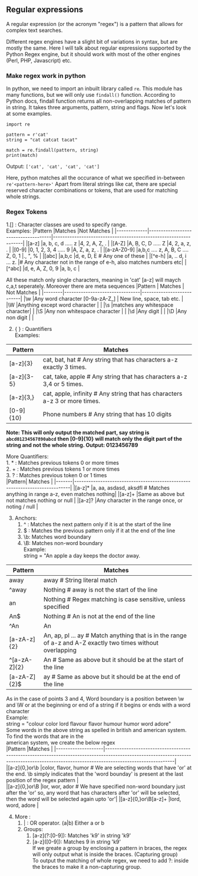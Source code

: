## Regular expressions
A regular expression (or the acronym "regex") is a pattern that allows for complex text searches.

Different regex engines have a slight bit of variations in syntax, but are mostly the same.
Here I will talk about regular expressions supported by the Python Regex engine, but it should 
work with most of the other engines (Perl, PHP, Javascript) etc.

### Make regex work in python
In python, we need to import an inbuilt library called `re`. This module has many functions, but we will
only use `findall()` function.
According to Python docs, findall function returns all non-overlapping matches of pattern in string.
It takes three arguments, pattern, string and flags. Now let's look at some examples.

```python3
import re

pattern = r'cat'
string = "cat catcat tacat"

match = re.findall(pattern, string)
print(match)
```
Output: `['cat', 'cat', 'cat', 'cat']`

Here, python matches all the occurance of what we specified in-between `re'<pattern-here>'`
Apart from literal strings like cat, there are special reserved character combinations or tokens, that 
are used for matching whole strings.

### Regex Tokens
1.\[\] : Character classes are used to specify range.  
Examples:
|Pattern 	  |Matches							    |Not Matches						                              |
|-------------|-------------------------------------|-----------------------------------------------------------------|
|\[a-z] 	  |a, b, c, d ..... z					|4, 2, A, Z, .						                              |
|\[A-Z]		  |A, B, C, D ..... Z					|4, 2, a, z, .						                              |
|\[0-9] 	  |0, 1, 2, 3, 4 ..... 9				|A, Z, a, z, .						                              |
|\[a-zA-Z0-9] |a,b,c .... z, A, B, C .... Z, 0, 1	|., \", %							                              |
|\[abc]		  |a,b,c								|d, e, D, E		# Any one of these 	                              |
|\[^e-h]	  |a, ..  d, i ... z.					|# Any character not in the range of e-h, also matches numbers etc|
|\[^abc]	  |d, e, A, Z, 0, 9						|a, b, c 							                              |

All these match only single characters, meaning in 'cat' [a-z] will maych c,a,t seperately.
Moreover there are meta sequences
|Pattern |		Matches					  | Not Matches               |
|--------|--------------------------------|---------------------------|
|\w		 |Any word character [0-9a-zA-Z_] |	New line, space, tab etc. |
|\W		 |Anything except word character  |							  |
|\s		 |matches any whitespace character|		                      |
|\S		 |Any non whitespace character    |							  |
|\d		 |Any digit 					  |							  |
|\D		 |Any non digit  				  |							  |

2. { } : Quantifiers  
Examples:  

|Pattern	 |Matches 																	  |
|------------|----------------------------------------------------------------------------|
|\[a-z]{3}	 |cat, bat, hat 		# Any string that has characters a-z exactly 3 times. |
|\[a-z]{3-5} |cat, take, apple	# Any string that has characters a-z 3,4 or 5 times.      |
|\[a-z]{3,}	 |cat, apple, infinity	# Any string that has characters a-z 3 or more times. |
|\[0-9]{10}	 |Phone numbers		# Any string that has 10 digits							  |

**Note: This will only output the matched part, say string is `abcd01234567890abcd` then [0-9]{10} will match only the 
digit part of the string and not the whole string. Output: 0123456789**

More Quantifiers:  
	1. * : Matches previous tokens 0 or more times  
	2. + : Matches previous tokens 1 or more times  
	3. ? : Matches previous token 0 or 1 times  
|Pattern|	Matches  																 |
|-------|----------------------------------------------------------------------------|
|\[a-z]*	|a, aa, asdasd, aksdfl	# Matches anything in range a-z, even matches nothing| 
|\[a-z]+	|Same as above but not matches nothing or null  							 |
|\[a-z]?	|Any character in the range once, or noting / null  						 |

3. Anchors:  
	1. ^ : Matches the next pattern only if it is at the start of the line  
	2. $ : Matches the previous pattern only if it at the end of the line  
	3. \b: Matches word boundary  
	4. \B: Matches non-word boundary  
Example:  
	string = "An apple a day keeps the doctor away.  

|Pattern	 |	Matches 																								  |
|------------|------------------------------------------------------------------------------------------------------------|	
|away		 |away			# String literal match  																	  |
|^away		 |Nothing			# away is not the start of the line                                                       |
|an		     |Nothing			# Regex matching is case sensitive, unless specified  									  |
|An$		 |Nothing			# An is not at the end of the line  													  |
|^An		 |An			  																							  |
|\[a-zA-z]{2} |An, ap, pl ... ay	# Match anything that is in the range of a-z and A-Z exactly two times without overlapping|  
|^\[a-zA-Z]{2}|An			# Same as above but it should be at the start of the line  									  |
|\[a-zA-Z]{2}$|ay			# Same as above but it should be at the end of the line  									  |

As in the case of points 3 and 4, Word boundary is a position between \w and \W or at the beginning or end of a string
if it begins or ends with a word character  
Example:  
	string = "colour color lord flavour flavor humour humor word adore"  
	Some words in the above string as spelled in british and american system. To find the words that are in the   
	american system, we create the below regex  
|Pattern 			 |Matches  																																												  |
|--------------------|-----------------------------------------------------------------------------------------------------------------------------------------------------------------------------------------|	
|\[a-z]{0,}or\b 		 |color, flavor, humor	# We are selecting words that have 'or' at the end. \b simply indicates that the 'word bounday' is present at the last position of the regex pattern              |  
|\[a-z]{0,}or\B       |lor, wor, ador		# We have specified non-word boundary just after the 'or' so, any word that has characters after 'or' will be selected, then the word will be selected again upto 'or'|
|\[a-z]{0,}or\B[a-z]+ |lord, word, adore	  																																									  |

4. More :  
	1. | : OR operator. (a|b) Either a or b  
	2. Groups:  
		1. \[a-z](?:[0-9]): Matches 'k9' in string 'k9'  
		2. \[a-z]([0-9]):   Matches 9 in string 'k9'  
	   If we greate a group by enclosing a pattern in braces, the regex will only output what is inside the braces. (Capturing group)  
	   To output the matching of whole regex, we need to add ?: inside the braces to make it a non-capturing group.  
